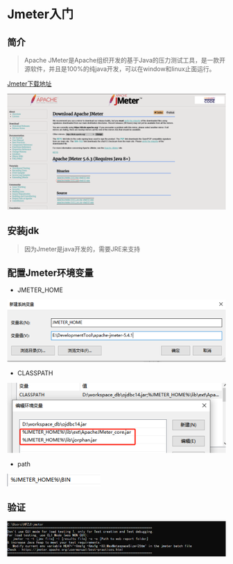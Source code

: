 # Jmeter入门

## 简介

> Apache JMeter是Apache组织开发的基于Java的压力测试工具，是一款开源软件，并且是100%的纯java开发，可以在window和linux止面运行。

[Jmeter下载地址](https://jmeter.apache.org/download_jmeter.cgi)

![image.png](./assets/image.png)

## 安装jdk

> 因为Jmeter是java开发的，需要JRE来支持

## 配置Jmeter环境变量

* JMETER_HOME

![image.png](./assets/1704801268682-image.png)

* CLASSPATH

![image.png](./assets/1704803254925-image.png)

* path

![image.png](./assets/1704803283915-image.png)

## 验证

![image.png](./assets/1704803523978-image.png)
